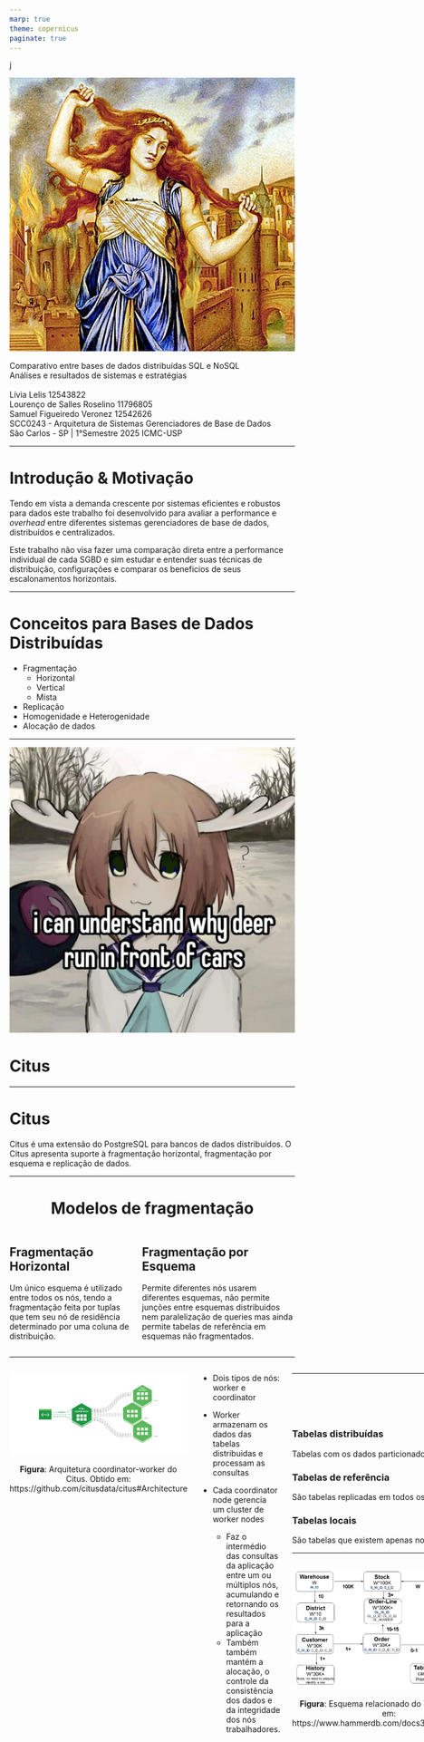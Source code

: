 ```yaml
---
marp: true
theme: copernicus
paginate: true
---
```


<!-- _class: titlepage -->j

![bg left:33% saturate:1.5](assets/cassandra_painting.jpg)

<div class="title"> Comparativo entre bases de dados distribuídas SQL e NoSQL </div>
<div class="subtitle"      > Análises e resultados de sistemas e estratégias </div>
<br>
<div class="author"        > Lívia Lelis 12543822 </div>
<div class="author"        > Lourenço de Salles Roselino 11796805 </div>
<div class="author"        > Samuel Figueiredo Veronez 12542626 </div>
<div class="date"          > SCC0243 - Arquitetura de Sistemas Gerenciadores de Base de Dados </div>
<div class="organization"  > São Carlos - SP | 1°Semestre 2025 ICMC-USP </div>



---

# Introdução & Motivação

Tendo em vista a demanda crescente por sistemas eficientes e robustos para dados este trabalho foi desenvolvido para avaliar a performance e <i>overhead</i> entre diferentes sistemas gerenciadores de base de dados, distribuídos e centralizados.

Este trabalho não visa fazer uma comparação direta entre a performance individual de cada SGBD e sim estudar e entender suas técnicas de distribuição, configurações e comparar os beneficios de seus escalonamentos horizontais.

---

# Conceitos para Bases de Dados Distribuídas

- Fragmentação
    - Horizontal
    - Vertical
    - Mista
- Replicação
- Homogenidade e Heterogenidade
- Alocação de dados

---

<!-- _class: transition -->

![bg opacity:.03 blur:2.0px grayscale:1 brightness:0.75](https://github.com/VH-Evil-Inc/asgbd/blob/main/vhevilinc.jpg?raw=true)

# Citus

---

# Citus

Citus é uma extensão do PostgreSQL para bancos de dados distribuídos. O Citus apresenta suporte à fragmentação horizontal, fragmentação por esquema e replicação de dados. 

---

<center>

# Modelos de fragmentação

</center>

<div class="columns">
<div>

## Fragmentação Horizontal

Um único esquema é utilizado entre todos 
os nós, tendo a fragmentação feita por 
tuplas que tem seu nó de residência determinado por uma coluna 
de distribuição.

</div>

<div>

## Fragmentação por Esquema

Permite diferentes nós usarem diferentes esquemas, não permite junções entre esquemas distribuidos nem paralelização de queries mas ainda permite tabelas de referência em esquemas não fragmentados.

</div>
</div>

---

<div class="columns">
<div>


![h:400 drop-shadow:4px,5px,15px,#010101](./assets/citus-architecture.png)

<figcaption align="center">
<b>Figura</b>: Arquitetura coordinator-worker do Citus. Obtido em: https://github.com/citusdata/citus#Architecture
</figcaption>


</div>
<div> 

- Dois tipos de nós: worker e coordinator

- Worker armazenam os dados das tabelas distribuidas e processam as consultas
- Cada coordinator node gerencia um cluster de worker nodes 
    - Faz o intermédio das consultas da aplicação entre um ou múltiplos nós, acumulando e retornando os resultados para a aplicação
    - Também também mantém a alocação, o controle da consistência dos dados e da integridade dos nós trabalhadores.
</div>
<div>

---

<center>

# Tipos de Tabelas

</center>

<div class="columns3">
<div>

### Tabelas distribuídas

Tabelas com os dados particionados e distribuídos entre vários nós trabalhadores, permitindo consultas e operações paralelas.

</div>

<div>

### Tabelas de referência

São tabelas replicadas em todos os nós trabalhadores, utilizadas para armazenar dados pequenos e frequentemente acessados.

</div>

<div>

### Tabelas locais

São tabelas que existem apenas no nó coordenador e não são distribuídas nem replicadas. 

</div>

</div>

---

<div class="columns">
<div>

<center>

![h:400 drop-shadow:4px,5px,15px,#010101](./assets/ch3-2.png)

<figcaption align="center">
<b>Figura</b>: Esquema relacionado do TPC-C. Obtido em: https://www.hammerdb.com/docs3.3/ch03s05.html
</figcaption>

</center>

</div>
<div> 
<center> 

### TCP-C 

</center>

- Benchmark padronizado pela Transaction Processing Performance Council.
- Simula um sistema de empresa de vendas por atacado e transações típicas.
    - Novos Pedidos
    - Pagamentos
    - Processamento de Entregas
    - Consulta de Status de Pedidos
    - Consulta de Níveis de Estoque
    
</div>
<div>

---

# Estratégia de Distribuição do Citus

```sql
-- Distribution Configuration
SELECT create_distributed_table('customer', 'c_w_id')
SELECT create_distributed_table('district', 'd_w_id')
SELECT create_distributed_table('history', 'h_w_id')
SELECT create_distributed_table('warehouse', 'w_id')
SELECT create_distributed_table('stock', 's_w_id')
SELECT create_distributed_table('new_order', 'no_w_id')
SELECT create_distributed_table('orders', 'o_w_id')
SELECT create_distributed_table('order_line', 'ol_w_id')

SELECT create_reference_table('item')
```

---

# Configuração do Citus

- 1 nó coordenador e 3 nós trabalhadores 
- Executado em ambiente docker, limitação de recursos e latência simulada
- Parâmetro de Warehouses = 40

# Ambiente

---

<!-- _class: transition -->


# Resultados do Benchmark

---

- **Postgres**: 31.405 operações novas e 62.424 transações por minuto
- **Citus**: 15.304 operações novas e 35.762 transações por minuto

---

| PROC     | Banco    | MIN (ms) | AVG (ms) | MAX (ms)  | P99 (ms) | P95 (ms) | P50 (ms) |
|----------|----------|----------|----------|-----------|----------|----------|----------|
| PAYMENT  | Postgres | 0.833    | 52.601   | 1257.365  | 413.035  | 167.278  | 27.633   |
|          | Citus    | 0.990    | 101.086  | 1767.711  | 611.674  | 352.694  | 72.123   |
| NEWORD   | Postgres | 1.640    | 48.569   | 1255.893  | 413.374  | 160.868  | 23.915   |
|          | Citus    | 1.774    | 107.871  | 1737.546  | 607.420  | 362.191  | 83.081   |
| SLEV     | Postgres | 0.440    | 153.889  | 21302.445 | 4235.829 | 73.669   | 6.215    |
|          | Citus    | 0.612    | 63.438   | 5600.833  | 730.162  | 224.685  | 8.710    |
| DELIVERY | Postgres | 1.278    | 54.623   | 1417.772  | 441.496  | 191.119  | 25.470   |
|          | Citus    | 2.286    | 115.989  | 1505.085  | 596.206  | 375.478  | 90.453   |
| OSTAT    | Postgres | 0.104    | 2.725    | 455.587   | 47.199   | 3.844    | 1.292    |
|          | Citus    | 0.269    | 7.474    | 609.841   | 80.547   | 60.180   | 2.439    |

---


<!-- _class: transition -->

![bg opacity:.08 blur:2.0px grayscale:1 brightness:0.75](./assets/cassandra_eye.png)

# Cassandra 👁

---

# Cassandra 

Apache Cassandra é um banco de dados _open-source_ NoSQL distribuído, sendo classificado como um _Wide-Column Database_.


* Arquitetura _masterless_ com _clusters_ organizados em forma de anel


<center>

![h:400 drop-shadow:4px,5px,15px,#010101](./assets/apache-cassandra-diagrams-01.jpg)

</center>

---

# Wide Column

* Organização em linhas e colunas, com formatos que podem variar para uma mesma tabela.
* Chave Primária definida como chave de partição e, opcionalmente, chave de clustering.

---

# Estrutura de Dados e Particionamento

* Organização em _keyspaces_, distribuição por intervalod do espaço de tonkens

* Cada linha é identificada por uma chave primária composta por um partition key e, opcionalmente, colunas de ordenação

---

# Replicação, Tolerância a Falhas e Consistência

*  Configurável por _keyspace_, permitindo definir o fator e a estratégia de replicação.

* _Tunable consistency_, permitindo o usuário definir por operação quantos nós precisam confirmar uma leitura ou escrita para que ela seja bem-sucedida.

* Por padrão opera como sistema _AP_ (alta disponibilidade e tolerância a partições), mas pode ser configurado como _CP_(consistência e tolerância a partições)


---

# Yahoo! Cloud Serving Benchmarking (YCSB)

* Benchmark amplamente utilizado para sistemas de banco de dados NoSQL.

* O YCSB utiliza um modelo de dados simples baseado em chave-valor. O formato
padrão do banco de dados possui 1 chave primária *YCSB_KEY* e um conjunto de dados *FIELD0*, *FIELD1*, ..., *FIELD9* que por padrão são tipo String.

---

<!-- _class: transition2 -->


# Resultados do Cassandra

---

# Tabela 1 - Tempos de benchmark no YCSB

| Configuração               | Tempo de Carregamento (ms) | Tempo de Execução (ms) |
| :------------------------- | -------------------------: | ---------------------: |
| Nó único                   | 386 275                    | 625 923                |
| 3 nós sem replicação       | 224 126                    | 225 164                |
| 3 nós com replicação       | 477 892                    | 552 229                |


---

# Tabela 2 – Resultados do benchmark YCSB - Único nó

| Operação | Operações | Latência Média (μs) |  Latência Mín (μs) | Latência Máx (μs) | 95\% (μs) | 99\% (μs) |
| :------------------------- | ------------: | ------------: | ------------: | ------------: | ------------: | ------------: |
| INSERT | 10 000 000 | 1 222,82 |  197 | 148 607 | 1 961 | 5 299 |
| READ | 5 000 753 | 2 296,55 |  220 | 135 295 | 4 583 | 11 775 |
| UPDATE | 4 999 247 | 1 681,11 |  159 | 149 759 | 2 923 | 7 011 |

---

# Tabela 3 – Resultados agregados do benchmark YCSB - 3 nós sem replicação

| Operação | Operações | Latência Média (μs) |  Latência Mín (μs) | Latência Máx (μs) | 95\% (μs) | 99\% (μs) |
| :------------------------- | ------------: | ------------: | ------------: | ------------: | ------------: | ------------: |
| INSERT | 10 000 000 | 703,01 |  159 | 139 135 | 1 084 | 2 669 |
| READ | 4 998 961 | 759,82 |  210 | 97 151 | 1 205 | 2 307 |
| UPDATE | 5 001 039 | 656,09 |  160 | 95 935 | 1 087 | 2 964 |

---

# Tabela 4 – Resultados agregados do benchmark YCSB - 3 nós com replicação

| Operação | Operações | Latência Média (μs) |  Latência Mín (μs) | Latência Máx (μs) | 95\% (μs) | 99\% (μs) |
| :------------------------- | ------------: | ------------: | ------------: | ------------: | ------------: | ------------: |
| INSERT | 10 000 000 | 1 514,36 |  186 | 149 119 | 3 843 | 9 103 |
| READ | 5 000 119 | 2 334,83 |  268 | 125 119 | 5 563 | 11 191 |
| UPDATE | 4 999 881 | 1 170,27 |  182 | 114 431 | 3 099 | 5 983 |

---

# Conclusão

fodasse :) ¯\\\_(ツ)_/¯

---

# Perguntas!